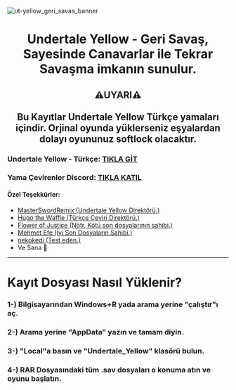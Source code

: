 
![ut-yellow_geri_savas_banner](https://github.com/user-attachments/assets/ec31d803-6b58-4081-834f-f623dfa1dba7)

<h1 align="center">Undertale Yellow - Geri Savaş, Sayesinde Canavarlar ile Tekrar Savaşma imkanın sunulur.</h1>

<h2 align="center">⚠UYARI⚠ <br><br> Bu Kayıtlar Undertale Yellow Türkçe yamaları içindir. Orjinal oyunda yüklerseniz eşyalardan dolayı oyununuz softlock olacaktır.</h2>

<h3>Undertale Yellow - Türkçe: <a href="https://gamejolt.com/games/UndertaleYellowTr/915170" target="_blank">TIKLA GİT</a></h3>
<h3>Yama Çevirenler Discord: <a href="https://discord.gg/cevirisantrali" target="_blank">TIKLA KATIL</a></h3>

<h4>Özel Teşekkürler:</h4>
        <ul>
            <li><a href="https://www.youtube.com/@MasterSwordRemix/" target="_blank">MasterSwordRemix (Undertale Yellow Direktörü.)</a></li>
            <li><a href="https://www.youtube.com/@hugo_the_waffle">Hugo the Waffle (Türkçe Çeviri Direktörü.)</a></li>
            <li><a href="https://www.youtube.com/@adaletincicegi" target="_blank">Flower of Justice (Nötr, Kötü son dosyalarının sahibi.)</a></li>
            <li><a href="https://steamcommunity.com/profiles/76561199566045206/" target="_blank">Mehmet Efe (İyi Son Dosyaların Sahibi.)</a></li>
            <li><a href="https://steamcommunity.com/profiles/76561199480948461/" target="_blank">nekokedi (Test eden.)</a></li>
            <li>Ve Sana 💛</li>
        </ul>

<hr>

<h1 class="#kurulum">Kayıt Dosyası Nasıl Yüklenir?</h1>
<h3>1-) Bilgisayarından Windows+R yada arama yerine "çalıştır"ı aç.</h3>
<h3>2-) Arama yerine "AppData" yazın ve tamam diyin.</h3>
<h3>3-) "Local"a basın ve "Undertale_Yellow" klasörü bulun.</h3>
<h3>4-) RAR Dosyasındaki tüm .sav dosyaları o konuma atın ve oyunu başlatın.</h3>
